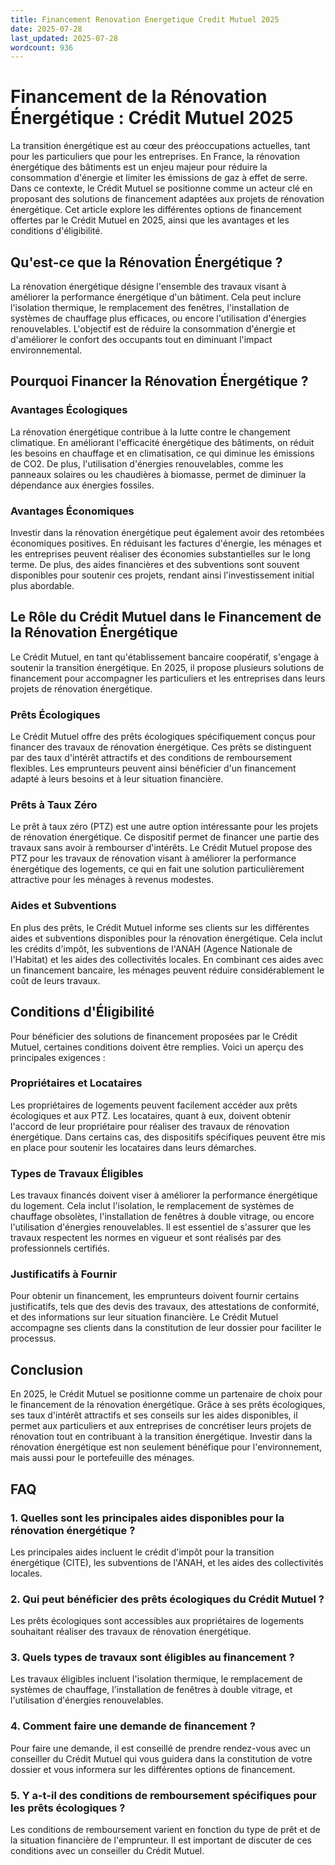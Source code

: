 ```yaml
---
title: Financement Renovation Energetique Credit Mutuel 2025
date: 2025-07-28
last_updated: 2025-07-28
wordcount: 936
---
```


# Financement de la Rénovation Énergétique : Crédit Mutuel 2025

La transition énergétique est au cœur des préoccupations actuelles, tant pour les particuliers que pour les entreprises. En France, la rénovation énergétique des bâtiments est un enjeu majeur pour réduire la consommation d'énergie et limiter les émissions de gaz à effet de serre. Dans ce contexte, le Crédit Mutuel se positionne comme un acteur clé en proposant des solutions de financement adaptées aux projets de rénovation énergétique. Cet article explore les différentes options de financement offertes par le Crédit Mutuel en 2025, ainsi que les avantages et les conditions d'éligibilité.

## Qu'est-ce que la Rénovation Énergétique ?

La rénovation énergétique désigne l'ensemble des travaux visant à améliorer la performance énergétique d'un bâtiment. Cela peut inclure l'isolation thermique, le remplacement des fenêtres, l'installation de systèmes de chauffage plus efficaces, ou encore l'utilisation d'énergies renouvelables. L'objectif est de réduire la consommation d'énergie et d'améliorer le confort des occupants tout en diminuant l'impact environnemental.

## Pourquoi Financer la Rénovation Énergétique ?

### Avantages Écologiques

La rénovation énergétique contribue à la lutte contre le changement climatique. En améliorant l'efficacité énergétique des bâtiments, on réduit les besoins en chauffage et en climatisation, ce qui diminue les émissions de CO2. De plus, l'utilisation d'énergies renouvelables, comme les panneaux solaires ou les chaudières à biomasse, permet de diminuer la dépendance aux énergies fossiles.

### Avantages Économiques

Investir dans la rénovation énergétique peut également avoir des retombées économiques positives. En réduisant les factures d'énergie, les ménages et les entreprises peuvent réaliser des économies substantielles sur le long terme. De plus, des aides financières et des subventions sont souvent disponibles pour soutenir ces projets, rendant ainsi l'investissement initial plus abordable.

## Le Rôle du Crédit Mutuel dans le Financement de la Rénovation Énergétique

Le Crédit Mutuel, en tant qu'établissement bancaire coopératif, s'engage à soutenir la transition énergétique. En 2025, il propose plusieurs solutions de financement pour accompagner les particuliers et les entreprises dans leurs projets de rénovation énergétique.

### Prêts Écologiques

Le Crédit Mutuel offre des prêts écologiques spécifiquement conçus pour financer des travaux de rénovation énergétique. Ces prêts se distinguent par des taux d'intérêt attractifs et des conditions de remboursement flexibles. Les emprunteurs peuvent ainsi bénéficier d'un financement adapté à leurs besoins et à leur situation financière.

### Prêts à Taux Zéro

Le prêt à taux zéro (PTZ) est une autre option intéressante pour les projets de rénovation énergétique. Ce dispositif permet de financer une partie des travaux sans avoir à rembourser d'intérêts. Le Crédit Mutuel propose des PTZ pour les travaux de rénovation visant à améliorer la performance énergétique des logements, ce qui en fait une solution particulièrement attractive pour les ménages à revenus modestes.

### Aides et Subventions

En plus des prêts, le Crédit Mutuel informe ses clients sur les différentes aides et subventions disponibles pour la rénovation énergétique. Cela inclut les crédits d'impôt, les subventions de l'ANAH (Agence Nationale de l'Habitat) et les aides des collectivités locales. En combinant ces aides avec un financement bancaire, les ménages peuvent réduire considérablement le coût de leurs travaux.

## Conditions d'Éligibilité

Pour bénéficier des solutions de financement proposées par le Crédit Mutuel, certaines conditions doivent être remplies. Voici un aperçu des principales exigences :

### Propriétaires et Locataires

Les propriétaires de logements peuvent facilement accéder aux prêts écologiques et aux PTZ. Les locataires, quant à eux, doivent obtenir l'accord de leur propriétaire pour réaliser des travaux de rénovation énergétique. Dans certains cas, des dispositifs spécifiques peuvent être mis en place pour soutenir les locataires dans leurs démarches.

### Types de Travaux Éligibles

Les travaux financés doivent viser à améliorer la performance énergétique du logement. Cela inclut l'isolation, le remplacement de systèmes de chauffage obsolètes, l'installation de fenêtres à double vitrage, ou encore l'utilisation d'énergies renouvelables. Il est essentiel de s'assurer que les travaux respectent les normes en vigueur et sont réalisés par des professionnels certifiés.

### Justificatifs à Fournir

Pour obtenir un financement, les emprunteurs doivent fournir certains justificatifs, tels que des devis des travaux, des attestations de conformité, et des informations sur leur situation financière. Le Crédit Mutuel accompagne ses clients dans la constitution de leur dossier pour faciliter le processus.

## Conclusion

En 2025, le Crédit Mutuel se positionne comme un partenaire de choix pour le financement de la rénovation énergétique. Grâce à ses prêts écologiques, ses taux d'intérêt attractifs et ses conseils sur les aides disponibles, il permet aux particuliers et aux entreprises de concrétiser leurs projets de rénovation tout en contribuant à la transition énergétique. Investir dans la rénovation énergétique est non seulement bénéfique pour l'environnement, mais aussi pour le portefeuille des ménages. 

## FAQ

### 1. Quelles sont les principales aides disponibles pour la rénovation énergétique ?

Les principales aides incluent le crédit d'impôt pour la transition énergétique (CITE), les subventions de l'ANAH, et les aides des collectivités locales. 

### 2. Qui peut bénéficier des prêts écologiques du Crédit Mutuel ?

Les prêts écologiques sont accessibles aux propriétaires de logements souhaitant réaliser des travaux de rénovation énergétique. 

### 3. Quels types de travaux sont éligibles au financement ?

Les travaux éligibles incluent l'isolation thermique, le remplacement de systèmes de chauffage, l'installation de fenêtres à double vitrage, et l'utilisation d'énergies renouvelables.

### 4. Comment faire une demande de financement ?

Pour faire une demande, il est conseillé de prendre rendez-vous avec un conseiller du Crédit Mutuel qui vous guidera dans la constitution de votre dossier et vous informera sur les différentes options de financement.

### 5. Y a-t-il des conditions de remboursement spécifiques pour les prêts écologiques ?

Les conditions de remboursement varient en fonction du type de prêt et de la situation financière de l'emprunteur. Il est important de discuter de ces conditions avec un conseiller du Crédit Mutuel.
